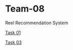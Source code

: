 # Team-08
Reel Recommendation System

[Task 01](https://github.com/SRG-07/Team-08/tree/Task01)

[Task 03](https://github.com/SRG-07/Team-08/tree/Task3)
